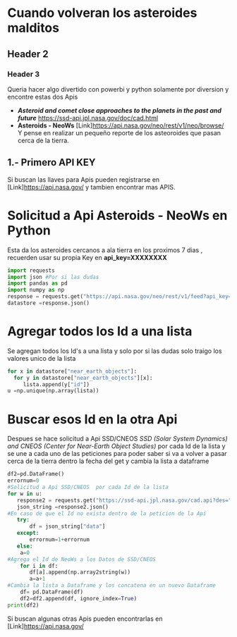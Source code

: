 
# Cuando volveran los asteroides malditos
## Header 2
### Header 3
Queria hacer algo divertido con powerbi y python solamente por diversion y encontre estas dos Apis
- ***Asteroid and comet close approaches to the planets in the past and future*** https://ssd-api.jpl.nasa.gov/doc/cad.html
- **Asteroids - NeoWs** [Link]https://api.nasa.gov/neo/rest/v1/neo/browse/
Y pense en realizar un pequeño reporte de los asteoroides que pasan cerca de la tierra.

## 1.- Primero API KEY
Si buscan las llaves para Apis pueden registrarse en [Link]https://api.nasa.gov/ y tambien encontrar mas APIS.

# Solicitud a Api **Asteroids - NeoWs**  en Python
Esta da los asteroides cercanos a ala tierra en los proximos 7 dias , recuerden usar su propia Key en **api_key=XXXXXXXX**


```python
import requests
import json #Por si las dudas
import pandas as pd
import numpy as np
response = requests.get("https://api.nasa.gov/neo/rest/v1/feed?api_key=XXXXXXXX")
datastore =response.json()
```
# Agregar todos los Id a una lista 
Se agregan todos los Id's a una lista y solo por si las dudas  solo traigo los valores unico de la lista

```python
for x in datastore["near_earth_objects"]:
  for y in datastore["near_earth_objects"][x]:
     lista.append(y["id"])
u =np.unique(np.array(lista))
```

# Buscar esos Id en la otra Api

Despues se hace solicitud a Api SSD/CNEOS   _SSD (Solar System Dynamics) and CNEOS (Center for Near-Earth Object Studies)_ por cada Id de la lista y se une a cada uno de las peticiones para poder saber si va a volver a pasar cerca de la tierra dentro la fecha del get
y cambia la lista a dataframe

```python
df2=pd.DataFrame()
errornum=0
#Solicitud a Api SSD/CNEOS  por cada Id de la lista 
for w in u:
   response2 = requests.get("https://ssd-api.jpl.nasa.gov/cad.api?des="+w+"&date-min=1900-01-01&date-max=2100-01-01&dist-max=0.2")
   json_string =response2.json()
#En caso de que el Id no exista dentro de la peticion de la Api   
   try:
       df = json_string["data"]
   except:
       errornum=1+errornum
   else:
    a=0
#Agrega el Id de NeoWs a los Datos de SSD/CNEOS    
    for i in df:
       df[a].append(np.array2string(w))
       a=a+1
#Cambia la lista a Dataframe y los concatena en un nuevo Dataframe       
    df= pd.DataFrame(df)
    df2=df2.append(df, ignore_index=True)
print(df2)
```     



Si buscan algunas otras Apis pueden encontrarlas en
[Link]https://api.nasa.gov/

